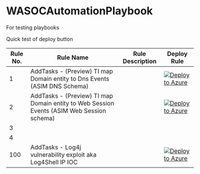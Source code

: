 # WASOCAutomationPlaybook
For testing playbooks

Quick test of deploy button


| **Rule No.** | **Rule Name** | **Rule Description** | **Deploy Rule** |
|--------------|---------------|----------------------|-----------------|
|1|AddTasks - (Preview) TI map Domain entity to Dns Events (ASIM DNS Schema)|                      |[![Deploy to Azure](https://aka.ms/deploytoazurebutton)](https://portal.azure.com/#create/Microsoft.Template/uri/https://raw.githubusercontent.com/wagov/WASOCAutomationPlaybook/main/TaskAutomations/AddTasks-(Preview)TIMapDomainEntityToDnsEvents(ASIMDNSSchema)/AddTasks-(Preview)TIMapDomainEntityToDnsEvents(ASIMDNSSchema).jsonL)|
|2|AddTasks - (Preview) TI map Domain entity to Web Session Events (ASIM Web Session schema)|                      |[![Deploy to Azure](https://aka.ms/deploytoazurebutton)](https://portal.azure.com/#create/Microsoft.Template/uri/https%3A%2F%2Fraw.githubusercontent.com%2Fwagov%2FWASOCAutomationPlaybook%2Fmain%2FTaskAutomations%2FAddTasks-%28Preview%29TIMapDomainEntityToWebSessionEvents%28ASIMWebSessionSchema%29%2FAddTasks-%28Preview%29TIMapDomainEntityToWebSessionEvents%28ASIMWebSessionSchema%29.json)|
| 3            |               |                      |                 |
| 4            |               |                      |                 |
| 100            |AddTasks - Log4j vulnerability exploit aka Log4Shell IP IOC|                      |[![Deploy to Azure](https://aka.ms/deploytoazurebutton)](https://portal.azure.com/#create/Microsoft.Template/uri/https%3A%2F%2Fraw.githubusercontent.com%2Fwagov%2FWASOCAutomationPlaybook%2Fmain%2FTaskAutomations%2FAddTasks-Log4jVulnerabilityExploitAkaLog4ShellIPIOC%2FAddTasks-Log4jVulnerabilityExploitAkaLog4ShellIPIOC.json)|
